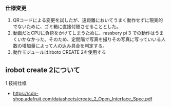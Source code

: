 ### 仕様変更
  1. QRコードによる変更を試したが、遠距離においてうまく動作せずに現実的でないために、ゴミ箱に直接付随させることとした。
  1. 動画だとCPUに負荷をかけてしまうために、rassbery pi 3 での動作はうまくいかなかった。そのため、定間隔で写真を撮りその写真に写っていいる人数の増加量によって人の込み具合を判定する。
  1. 動作モジュールはirboto CREATE 2を使用する 
 
## irobot create 2について
 1.技術仕様  
  - https://cdn-shop.adafruit.com/datasheets/create_2_Open_Interface_Spec.pdf
  
